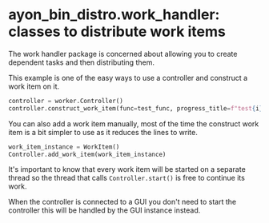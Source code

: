 # ayon_bin_distro.work_handler: classes to distribute work items

The work handler package is concerned about allowing you to create dependent
tasks and then distributing them.

This example is one of the easy ways to use a controller and construct a work
item on it.

```py
controller = worker.Controller()
controller.construct_work_item(func=test_func, progress_title=f"test{i}")
```

You can also add a work item manually, most of the time the construct work item
is a bit simpler to use as it reduces the lines to write.

```py
work_item_instance = WorkItem()
Controller.add_work_item(work_item_instance)
```

It's important to know that every work item will be started on a separate thread
so the thread that calls `Controller.start()` is free to continue its work.

When the controller is connected to a GUI you don't need to start the
controller this will be handled by the GUI instance instead.
